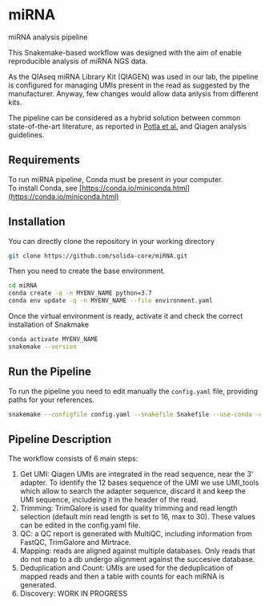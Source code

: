 # miRNA
miRNA analysis pipeline

This Snakemake-based workflow was designed with the aim of enable reproducible analysis of miRNA NGS data.

As the QIAseq miRNA Library Kit (QIAGEN) was used in our lab, the pipeline is configured for managing UMIs present in the read as suggested by the manufacturer. Anyway, few changes would allow data anlysis from different kits.

The pipeline can be considered as a hybrid solution between common state-of-the-art literature, as reported in [Potla et al.](https://doi.org/10.1016/j.ocarto.2020.100131) and Qiagen analysis guidelines.


## Requirements

To run miRNA pipeline, Conda must be present in your computer.    
To install Conda, see [https://conda.io/miniconda.html](https://conda.io/miniconda.html)

## Installation

You can directly clone the repository in your working directory
```bash
git clone https://github.com/solida-core/miRNA.git
```
Then you need to create the base environment.
```bash
cd miRNA
conda create -q -n MYENV_NAME python=3.7
conda env update -q -n MYENV_NAME --file environment.yaml
```
Once the virtual environment is ready, activate it and check the correct installation of Snakmake
```bash
conda activate MYENV_NAME
snakemake --version
```
## Run the Pipeline
To run the pipeline you need to edit manually the `config.yaml` file, providing paths for your references.
```bash
snakemake --configfile config.yaml --snakefile Snakefile --use-conda -d ANALYSIS_DIR
```



## Pipeline Description
The workflow consists of 6 main steps:
1. Get UMI: Qiagen UMIs are integrated in the read sequence, near the 3' adapter. To identify the 12 bases sequence of the UMI we use UMI_tools which allow to search the adapter sequence, discard it and keep the UMI sequence, includeing it in the header of the read. 
2. Trimming: TrimGalore is used for quality trimming and read length selection (default min read length is set to 16, max to 30). These values can be edited in the config.yaml file.
3. QC: a QC report is generated with MultiQC, including information from FastQC, TrimGalore and Mirtrace.
4. Mapping: reads are aligned against multiple databases. Only reads that do not map to a db undergo alignment against the succesive database. 
5. Deduplication and Count: UMIs are used for the deduplication of mapped reads and then a table with counts for each miRNA is generated.
6. Discovery: WORK IN PROGRESS